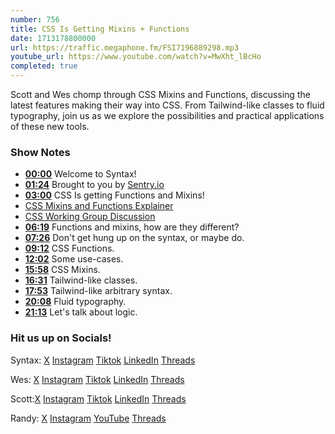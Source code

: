 ```yaml
---
number: 756
title: CSS Is Getting Mixins + Functions
date: 1713178800000
url: https://traffic.megaphone.fm/FSI7196889298.mp3
youtube_url: https://www.youtube.com/watch?v=MwXht_lBcHo
completed: true
---
```


Scott and Wes chomp through CSS Mixins and Functions, discussing the latest features making their way into CSS. From Tailwind-like classes to fluid typography, join us as we explore the possibilities and practical applications of these new tools.

### Show Notes

* **[00:00](#t=00:00)** Welcome to Syntax!
* **[01:24](#t=01:24)** Brought to you by [Sentry.io](www.sentry.io/syntax)
* **[03:00](#t=03:00)** CSS Is getting Functions and Mixins!
* [CSS Mixins and Functions Explainer](https://css.oddbird.net/sasslike/mixins-functions/)
* [CSS Working Group Discussion](https://github.com/w3c/csswg-drafts/issues/9350#issuecomment-1939628591)
* **[06:19](#t=06:19)** Functions and mixins, how are they different?
* **[07:26](#t=07:26)** Don't get hung up on the syntax, or maybe do.
* **[09:12](#t=09:12)** CSS Functions.
* **[12:02](#t=12:02)** Some use-cases.
* **[15:58](#t=15:58)** CSS Mixins.
* **[16:31](#t=16:31)** Tailwind-like classes.
* **[17:53](#t=17:53)** Tailwind-like arbitrary syntax.
* **[20:08](#t=20:08)** Fluid typography.
* **[21:13](#t=21:13)** Let's talk about logic.

### Hit us up on Socials!

Syntax: [X](https://twitter.com/syntaxfm) [Instagram](https://www.instagram.com/syntax_fm/) [Tiktok](https://www.tiktok.com/@syntaxfm) [LinkedIn](https://www.linkedin.com/company/96077407/admin/feed/posts/) [Threads](https://www.threads.net/@syntax_fm)

Wes: [X](https://twitter.com/wesbos) [Instagram](https://www.instagram.com/wesbos/) [Tiktok](https://www.tiktok.com/@wesbos) [LinkedIn](https://www.linkedin.com/in/wesbos/) [Threads](https://www.threads.net/@wesbos)

Scott:[X](https://twitter.com/stolinski) [Instagram](https://www.instagram.com/stolinski/) [Tiktok](https://www.tiktok.com/@stolinski) [LinkedIn](https://www.linkedin.com/in/stolinski/) [Threads](https://www.threads.net/@stolinski)

Randy: [X](https://twitter.com/randyrektor) [Instagram](https://www.instagram.com/randyrektor/) [YouTube](https://www.youtube.com/@randyrektor) [Threads](https://www.threads.net/@randyrektor)

